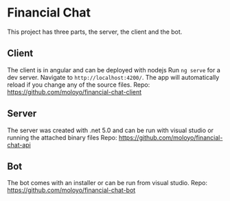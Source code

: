 ﻿# Financial Chat

This project has three parts, the server, the client and the bot.

## Client

The client is in angular and can be deployed with nodejs
Run `ng serve` for a dev server. Navigate to `http://localhost:4200/`. The app will automatically reload if you change any of the source files.
Repo: https://github.com/moloyo/financial-chat-client

## Server

The server was created with .net 5.0 and can be run with visual studio or running the attached binary files
Repo: https://github.com/moloyo/financial-chat-api

## Bot

The bot comes with an installer or can be run from visual studio.
Repo: https://github.com/moloyo/financial-chat-bot
